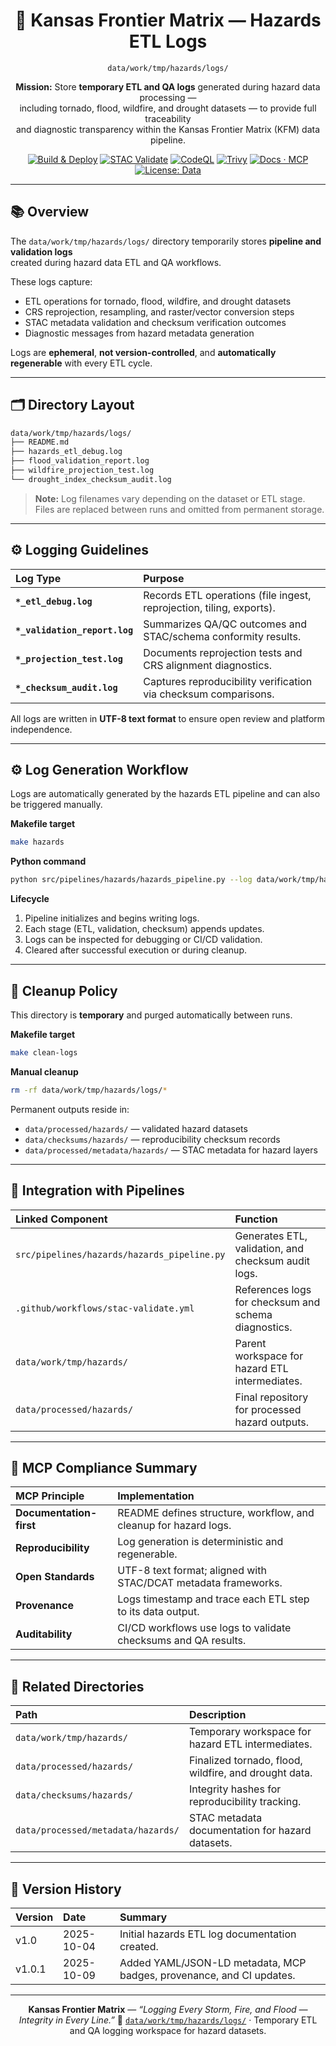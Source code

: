 <div align="center">

# 🧾 Kansas Frontier Matrix — Hazards ETL Logs  
`data/work/tmp/hazards/logs/`

**Mission:** Store **temporary ETL and QA logs** generated during hazard data processing —  
including tornado, flood, wildfire, and drought datasets — to provide full traceability  
and diagnostic transparency within the Kansas Frontier Matrix (KFM) data pipeline.

[![Build & Deploy](https://github.com/bartytime4life/Kansas-Frontier-Matrix/actions/workflows/site.yml/badge.svg)](../../../../../../.github/workflows/site.yml)
[![STAC Validate](https://img.shields.io/badge/STAC-validate-blue)](../../../../../../.github/workflows/stac-validate.yml)
[![CodeQL](https://img.shields.io/github/actions/workflow/status/bartytime4life/Kansas-Frontier-Matrix/codeql.yml?label=CodeQL)](../../../../../../.github/workflows/codeql.yml)
[![Trivy](https://img.shields.io/badge/container-scan-informational)](../../../../../../.github/workflows/trivy.yml)
[![Docs · MCP](https://img.shields.io/badge/Docs-MCP-green)](../../../../../../docs/)
[![License: Data](https://img.shields.io/badge/License-CC--BY%204.0-blue)](../../../../../../LICENSE)

</div>

---

## 📚 Overview

The `data/work/tmp/hazards/logs/` directory temporarily stores **pipeline and validation logs**  
created during hazard data ETL and QA workflows.  

These logs capture:
- ETL operations for tornado, flood, wildfire, and drought datasets  
- CRS reprojection, resampling, and raster/vector conversion steps  
- STAC metadata validation and checksum verification outcomes  
- Diagnostic messages from hazard metadata generation  

Logs are **ephemeral**, **not version-controlled**, and **automatically regenerable** with every ETL cycle.

---

## 🗂️ Directory Layout

```bash
data/work/tmp/hazards/logs/
├── README.md
├── hazards_etl_debug.log
├── flood_validation_report.log
├── wildfire_projection_test.log
└── drought_index_checksum_audit.log
````

> **Note:** Log filenames vary depending on the dataset or ETL stage.
> Files are replaced between runs and omitted from permanent storage.

---

## ⚙️ Logging Guidelines

| Log Type                      | Purpose                                                              |
| :---------------------------- | :------------------------------------------------------------------- |
| **`*_etl_debug.log`**         | Records ETL operations (file ingest, reprojection, tiling, exports). |
| **`*_validation_report.log`** | Summarizes QA/QC outcomes and STAC/schema conformity results.        |
| **`*_projection_test.log`**   | Documents reprojection tests and CRS alignment diagnostics.          |
| **`*_checksum_audit.log`**    | Captures reproducibility verification via checksum comparisons.      |

All logs are written in **UTF-8 text format** to ensure open review and platform independence.

---

## ⚙️ Log Generation Workflow

Logs are automatically generated by the hazards ETL pipeline and can also be triggered manually.

**Makefile target**

```bash
make hazards
```

**Python command**

```bash
python src/pipelines/hazards/hazards_pipeline.py --log data/work/tmp/hazards/logs/hazards_etl_debug.log
```

**Lifecycle**

1. Pipeline initializes and begins writing logs.
2. Each stage (ETL, validation, checksum) appends updates.
3. Logs can be inspected for debugging or CI/CD validation.
4. Cleared after successful execution or during cleanup.

---

## 🧹 Cleanup Policy

This directory is **temporary** and purged automatically between runs.

**Makefile target**

```bash
make clean-logs
```

**Manual cleanup**

```bash
rm -rf data/work/tmp/hazards/logs/*
```

Permanent outputs reside in:

* `data/processed/hazards/` — validated hazard datasets
* `data/checksums/hazards/` — reproducibility checksum records
* `data/processed/metadata/hazards/` — STAC metadata for hazard layers

---

## 🧩 Integration with Pipelines

| Linked Component                            | Function                                             |
| :------------------------------------------ | :--------------------------------------------------- |
| `src/pipelines/hazards/hazards_pipeline.py` | Generates ETL, validation, and checksum audit logs.  |
| `.github/workflows/stac-validate.yml`       | References logs for checksum and schema diagnostics. |
| `data/work/tmp/hazards/`                    | Parent workspace for hazard ETL intermediates.       |
| `data/processed/hazards/`                   | Final repository for processed hazard outputs.       |

---

## 🧠 MCP Compliance Summary

| MCP Principle           | Implementation                                                   |
| :---------------------- | :--------------------------------------------------------------- |
| **Documentation-first** | README defines structure, workflow, and cleanup for hazard logs. |
| **Reproducibility**     | Log generation is deterministic and regenerable.                 |
| **Open Standards**      | UTF-8 text format; aligned with STAC/DCAT metadata frameworks.   |
| **Provenance**          | Logs timestamp and trace each ETL step to its data output.       |
| **Auditability**        | CI/CD workflows use logs to validate checksums and QA results.   |

---

## 📎 Related Directories

| Path                               | Description                                           |
| :--------------------------------- | :---------------------------------------------------- |
| `data/work/tmp/hazards/`           | Temporary workspace for hazard ETL intermediates.     |
| `data/processed/hazards/`          | Finalized tornado, flood, wildfire, and drought data. |
| `data/checksums/hazards/`          | Integrity hashes for reproducibility tracking.        |
| `data/processed/metadata/hazards/` | STAC metadata documentation for hazard datasets.      |

---

## 📅 Version History

| Version | Date       | Summary                                                              |
| :------ | :--------- | :------------------------------------------------------------------- |
| v1.0    | 2025-10-04 | Initial hazards ETL log documentation created.                       |
| v1.0.1  | 2025-10-09 | Added YAML/JSON-LD metadata, MCP badges, provenance, and CI updates. |

---

<div align="center">

**Kansas Frontier Matrix** — *“Logging Every Storm, Fire, and Flood — Integrity in Every Line.”*
📍 [`data/work/tmp/hazards/logs/`](.) · Temporary ETL and QA logging workspace for hazard datasets.

</div>
